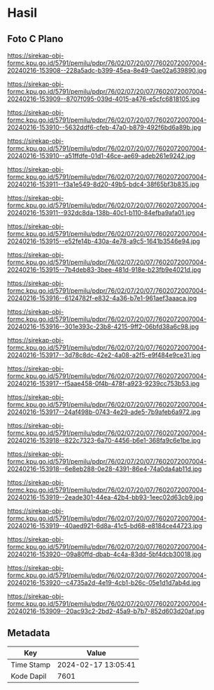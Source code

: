 # Hasil

## Foto C Plano

https://sirekap-obj-formc.kpu.go.id/5791/pemilu/pdpr/76/02/07/20/07/7602072007004-20240216-153908--228a5adc-b399-45ea-8e49-0ae02a639890.jpg

https://sirekap-obj-formc.kpu.go.id/5791/pemilu/pdpr/76/02/07/20/07/7602072007004-20240216-153909--8707f095-039d-4015-a476-e5cfc6818105.jpg

https://sirekap-obj-formc.kpu.go.id/5791/pemilu/pdpr/76/02/07/20/07/7602072007004-20240216-153910--5632ddf6-cfeb-47a0-b879-492f6bd6a89b.jpg

https://sirekap-obj-formc.kpu.go.id/5791/pemilu/pdpr/76/02/07/20/07/7602072007004-20240216-153910--a51ffdfe-01d1-46ce-ae69-adeb261e9242.jpg

https://sirekap-obj-formc.kpu.go.id/5791/pemilu/pdpr/76/02/07/20/07/7602072007004-20240216-153911--f3a1e549-8d20-49b5-bdc4-38f65bf3b835.jpg

https://sirekap-obj-formc.kpu.go.id/5791/pemilu/pdpr/76/02/07/20/07/7602072007004-20240216-153911--932dc8da-138b-40c1-b110-84efba9afa01.jpg

https://sirekap-obj-formc.kpu.go.id/5791/pemilu/pdpr/76/02/07/20/07/7602072007004-20240216-153915--e52fe14b-430a-4e78-a9c5-1641b3546e94.jpg

https://sirekap-obj-formc.kpu.go.id/5791/pemilu/pdpr/76/02/07/20/07/7602072007004-20240216-153915--7b4deb83-3bee-481d-918e-b23fb9e4021d.jpg

https://sirekap-obj-formc.kpu.go.id/5791/pemilu/pdpr/76/02/07/20/07/7602072007004-20240216-153916--6124782f-e832-4a36-b7e1-961aef3aaaca.jpg

https://sirekap-obj-formc.kpu.go.id/5791/pemilu/pdpr/76/02/07/20/07/7602072007004-20240216-153916--301e393c-23b8-4215-9ff2-06bfd38a6c98.jpg

https://sirekap-obj-formc.kpu.go.id/5791/pemilu/pdpr/76/02/07/20/07/7602072007004-20240216-153917--3d78c8dc-42e2-4a08-a2f5-e9f484e9ce31.jpg

https://sirekap-obj-formc.kpu.go.id/5791/pemilu/pdpr/76/02/07/20/07/7602072007004-20240216-153917--f5aae458-0f4b-478f-a923-9239cc753b53.jpg

https://sirekap-obj-formc.kpu.go.id/5791/pemilu/pdpr/76/02/07/20/07/7602072007004-20240216-153917--24af498b-0743-4e29-ade5-7b9afeb6a972.jpg

https://sirekap-obj-formc.kpu.go.id/5791/pemilu/pdpr/76/02/07/20/07/7602072007004-20240216-153918--822c7323-6a70-4456-b6e1-368fa9c6e1be.jpg

https://sirekap-obj-formc.kpu.go.id/5791/pemilu/pdpr/76/02/07/20/07/7602072007004-20240216-153918--6e8eb288-0e28-4391-86e4-74a0da4ab11d.jpg

https://sirekap-obj-formc.kpu.go.id/5791/pemilu/pdpr/76/02/07/20/07/7602072007004-20240216-153919--2eade301-44ea-42b4-bb93-1eec02d63cb9.jpg

https://sirekap-obj-formc.kpu.go.id/5791/pemilu/pdpr/76/02/07/20/07/7602072007004-20240216-153919--40aed921-6d8a-41c5-bd68-e8184ce44723.jpg

https://sirekap-obj-formc.kpu.go.id/5791/pemilu/pdpr/76/02/07/20/07/7602072007004-20240216-153920--09a80ffd-dbab-4c4a-83dd-5bf4dcb30018.jpg

https://sirekap-obj-formc.kpu.go.id/5791/pemilu/pdpr/76/02/07/20/07/7602072007004-20240216-153920--c4735a2d-4e19-4cb1-b26c-05e1d1d7ab4d.jpg

https://sirekap-obj-formc.kpu.go.id/5791/pemilu/pdpr/76/02/07/20/07/7602072007004-20240216-153909--20ac93c2-2bd2-45a9-b7b7-852d603d20af.jpg


## Metadata

| Key        | Value               |
| ---------- | ------------------- |
| Time Stamp | 2024-02-17 13:05:41 |
| Kode Dapil | 7601                |



